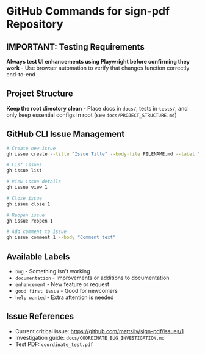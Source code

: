 # GitHub Commands for sign-pdf Repository

## IMPORTANT: Testing Requirements
**Always test UI enhancements using Playwright before confirming they work** - Use browser automation to verify that changes function correctly end-to-end

## Project Structure
**Keep the root directory clean** - Place docs in `docs/`, tests in `tests/`, and only keep essential configs in root (see `docs/PROJECT_STRUCTURE.md`)

## GitHub CLI Issue Management
```bash
# Create new issue
gh issue create --title "Issue Title" --body-file FILENAME.md --label "bug"

# List issues
gh issue list

# View issue details
gh issue view 1

# Close issue
gh issue close 1

# Reopen issue  
gh issue reopen 1

# Add comment to issue
gh issue comment 1 --body "Comment text"
```

## Available Labels
- `bug` - Something isn't working
- `documentation` - Improvements or additions to documentation  
- `enhancement` - New feature or request
- `good first issue` - Good for newcomers
- `help wanted` - Extra attention is needed

## Issue References
- Current critical issue: https://github.com/mattsilv/sign-pdf/issues/1
- Investigation guide: `docs/COORDINATE_BUG_INVESTIGATION.md`
- Test PDF: `coordinate_test.pdf`